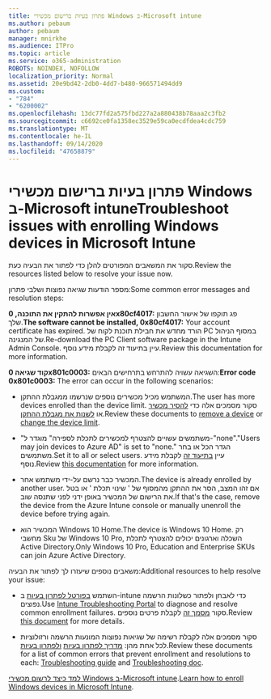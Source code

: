 ```yaml
---
title: פתרון בעיות ברישום מכשירי Windows ב-Microsoft intune
ms.author: pebaum
author: pebaum
manager: mnirkhe
ms.audience: ITPro
ms.topic: article
ms.service: o365-administration
ROBOTS: NOINDEX, NOFOLLOW
localization_priority: Normal
ms.assetid: 20e9bd42-2db0-4dd7-b480-966571494dd9
ms.custom:
- "784"
- "6200002"
ms.openlocfilehash: 13dc77fd2a575fbd227a2a880438b78aaa2c3fb2
ms.sourcegitcommit: c6692ce0fa1358ec3529e59ca0ecdfdea4cdc759
ms.translationtype: MT
ms.contentlocale: he-IL
ms.lasthandoff: 09/14/2020
ms.locfileid: "47658879"
---
```

# <a name="troubleshoot-issues-with-enrolling-windows-devices-in-microsoft-intune"></a><span data-ttu-id="c4089-102">פתרון בעיות ברישום מכשירי Windows ב-Microsoft intune</span><span class="sxs-lookup"><span data-stu-id="c4089-102">Troubleshoot issues with enrolling Windows devices in Microsoft Intune</span></span>

<span data-ttu-id="c4089-103">סקור את המשאבים המפורטים להלן כדי לפתור את הבעיה כעת.</span><span class="sxs-lookup"><span data-stu-id="c4089-103">Review the resources listed below to resolve your issue now.</span></span>
  
<span data-ttu-id="c4089-104">מספר הודעות שגיאה נפוצות ושלבי פתרון:</span><span class="sxs-lookup"><span data-stu-id="c4089-104">Some common error messages and resolution steps:</span></span>
  
 <span data-ttu-id="c4089-105">**אין אפשרות להתקין את התוכנה, 0x80cf4017:** פג תוקפו של אישור החשבון שלך.</span><span class="sxs-lookup"><span data-stu-id="c4089-105">**The software cannot be installed, 0x80cf4017:** Your account certificate has expired.</span></span> <span data-ttu-id="c4089-106">הורד מחדש את חבילת תוכנת לקוח של PC במסוף הניהול של המנגינה.</span><span class="sxs-lookup"><span data-stu-id="c4089-106">Re-download the PC Client software package in the Intune Admin Console.</span></span> <span data-ttu-id="c4089-107">עיין בתיעוד זה לקבלת מידע נוסף.</span><span class="sxs-lookup"><span data-stu-id="c4089-107">Review this documentation for more information.</span></span>
  
 <span data-ttu-id="c4089-108">**קוד שגיאה 0x801c0003:** השגיאה עשויה להתרחש בתרחישים הבאים:</span><span class="sxs-lookup"><span data-stu-id="c4089-108">**Error code 0x801c0003:** The error can occur in the following scenarios:</span></span>
  
-  <span data-ttu-id="c4089-109">המשתמש מכיל מכשירים נוספים שנרשמו ממגבלת ההתקן.</span><span class="sxs-lookup"><span data-stu-id="c4089-109">The user has more devices enrolled than the device limit.</span></span> <span data-ttu-id="c4089-110">סקור מסמכים אלה כדי [להסיר מכשיר](https://docs.microsoft.com/intune/devices-wipe) או [לשנות את מגבלת ההתקן](https://docs.microsoft.com/intune/enrollment-restrictions-set#set-device-limit-restrictions).</span><span class="sxs-lookup"><span data-stu-id="c4089-110">Review these documents to [remove a device](https://docs.microsoft.com/intune/devices-wipe) or [change the device limit](https://docs.microsoft.com/intune/enrollment-restrictions-set#set-device-limit-restrictions).</span></span>

-  <span data-ttu-id="c4089-111">"משתמשים עשויים להצטרף למכשירים לתכלת לספירה" מוגדר ל-"none".</span><span class="sxs-lookup"><span data-stu-id="c4089-111">"Users may join devices to Azure AD" is set to "none."</span></span> <span data-ttu-id="c4089-112">הגדר הכל או בחר משתמשים.</span><span class="sxs-lookup"><span data-stu-id="c4089-112">Set it to all or select users.</span></span> <span data-ttu-id="c4089-113">עיין [בתיעוד זה](https://docs.microsoft.com/azure/active-directory/device-management-azure-portal#configure-device-settings) לקבלת מידע נוסף.</span><span class="sxs-lookup"><span data-stu-id="c4089-113">Review [this documentation](https://docs.microsoft.com/azure/active-directory/device-management-azure-portal#configure-device-settings) for more information.</span></span>

-  <span data-ttu-id="c4089-114">המכשיר כבר נרשם על-ידי משתמש אחר.</span><span class="sxs-lookup"><span data-stu-id="c4089-114">The device is already enrolled by another user.</span></span> <span data-ttu-id="c4089-115">אם זהו המצב, הסר את ההתקן מהמסוף של ' שינוי תכלת ' או בטל את הרישום של המכשיר באופן ידני לפני שתנסה שוב.</span><span class="sxs-lookup"><span data-stu-id="c4089-115">If that's the case, remove the device from the Azure Intune console or manually unenroll the device before trying again.</span></span>

-  <span data-ttu-id="c4089-116">המכשיר הוא Windows 10 Home.</span><span class="sxs-lookup"><span data-stu-id="c4089-116">The device is Windows 10 Home.</span></span> <span data-ttu-id="c4089-117">רק מחשבי Sku של Windows 10 Pro, השכלה וארגונים יכולים להצטרף לתכלת Active Directory.</span><span class="sxs-lookup"><span data-stu-id="c4089-117">Only Windows 10 Pro, Education and Enterprise SKUs can join Azure Active Directory.</span></span>

<span data-ttu-id="c4089-118">משאבים נוספים שיעזרו לך לפתור את הבעיה:</span><span class="sxs-lookup"><span data-stu-id="c4089-118">Additional resources to help resolve your issue:</span></span>
  
-  <span data-ttu-id="c4089-119">השתמש [בפורטל לפתרון בעיות](https://devicemanagement.microsoft.com/#blade/Microsoft_Intune_DeviceSettings/TroubleshootBlade) ב-intune כדי לאבחן ולפתור כשלונות הרשמה נפוצים.</span><span class="sxs-lookup"><span data-stu-id="c4089-119">Use [Intune Troubleshooting Portal](https://devicemanagement.microsoft.com/#blade/Microsoft_Intune_DeviceSettings/TroubleshootBlade) to diagnose and resolve common enrollment failures.</span></span> <span data-ttu-id="c4089-120">סקור [מסמך זה](https://docs.microsoft.com/intune/help-desk-operators) לקבלת פרטים נוספים.</span><span class="sxs-lookup"><span data-stu-id="c4089-120">Review [this document](https://docs.microsoft.com/intune/help-desk-operators) for more details.</span></span>

-  <span data-ttu-id="c4089-121">סקור מסמכים אלה לקבלת רשימה של שגיאות נפוצות המונעות הרשמה ורזולוציות לכל אחת מהן: [מדריך לפתרון בעיות](https://support.microsoft.com/help/4089533/troubleshooting-windows-device-enrollment-problems-in-microsoft-intune) [ולפתרון בעיות](https://docs.microsoft.com/intune-classic/troubleshoot/troubleshoot-device-enrollment-in-intune).</span><span class="sxs-lookup"><span data-stu-id="c4089-121">Review these documents for a list of common errors that prevent enrollment and resolutions to each: [Troubleshooting guide](https://support.microsoft.com/help/4089533/troubleshooting-windows-device-enrollment-problems-in-microsoft-intune) and [Troubleshooting doc](https://docs.microsoft.com/intune-classic/troubleshoot/troubleshoot-device-enrollment-in-intune).</span></span>

<span data-ttu-id="c4089-122">[למד כיצד לרשום מכשירי Windows ב-Microsoft intune](https://docs.microsoft.com/intune/windows-enroll).</span><span class="sxs-lookup"><span data-stu-id="c4089-122">[Learn how to enroll Windows devices in Microsoft Intune](https://docs.microsoft.com/intune/windows-enroll).</span></span>

